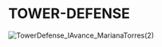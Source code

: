 # TOWER-DEFENSE
![TowerDefense_IAvance_MarianaTorres(2)](https://github.com/user-attachments/assets/b2e05b41-57f3-4e41-81e2-1cbda7e7703a)

